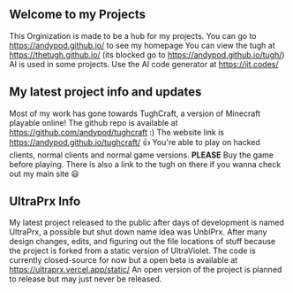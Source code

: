 ## Welcome to my Projects
This Orginization is made to be a hub for my projects.
You can go to https://andypod.github.io/ to see my homepage
You can view the tugh at https://thetugh.github.io/ (its blocked go to https://andypod.github.io/tugh/)
AI is used in some projects. Use the AI code generator at https://jit.codes/
## My latest project info and updates
Most of my work has gone towards TughCraft, a version of Minecraft playable online! The github repo is available at https://github.com/andypod/tughcraft :) The website link is https://andypod.github.io/tughcraft/ 👍 You're able to play on hacked clients, normal clients and normal game versions. **PLEASE** Buy the game before playing. There is also a link to the tugh on there if you wanna check out my main site 😃
## UltraPrx Info
My latest project released to the public after days of development is named UltraPrx, a possible but shut down name idea was UnblPrx. After many design changes, edits, and figuring out the file locations of stuff because the project is forked from a static version of UltraViolet. The code is currently closed-source for now but a open beta is available at https://ultraprx.vercel.app/static/ An open version of the project is planned to release but may just never be released.
